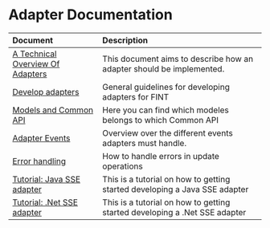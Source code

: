 # Adapter Documentation

|Document|Description|
|:----|:----|
|[A Technical Overview Of Adapters](technical/adapter/overview)|This document aims to describe how an adapter should be implemented.|
|[Develop adapters](technical/adapter/guidelines)|General guidelines for developing adapters for FINT|
|[Models and Common API](technical/adapter/models)|Here you can find which modeles belongs to which Common API|
|[Adapter Events](technical/adapter/events)|Overview over the different events adapters must handle.|
|[Error handling](technical/adapter/errors)|How to handle errors in update operations|
|[Tutorial: Java SSE adapter](technical/adapter/tut-java-sse)|This is a tutorial on how to getting started developing a Java SSE adapter|
|[Tutorial: .Net SSE adapter](technical/adapter/tut-dotnet-sse)|This is a tutorial on how to getting started developing a .Net SSE adapter|